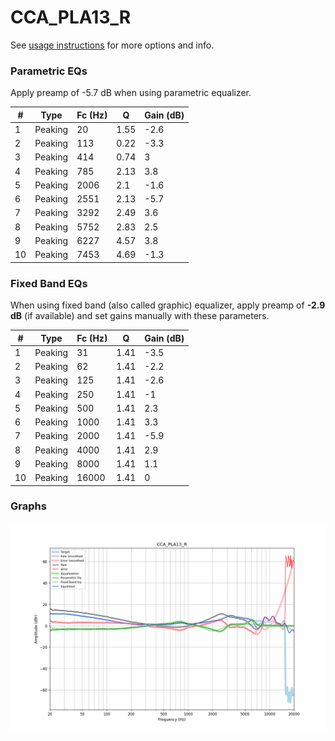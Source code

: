 # CCA_PLA13_R
See [usage instructions](https://github.com/jaakkopasanen/AutoEq#usage) for more options and info.

### Parametric EQs
Apply preamp of -5.7 dB when using parametric equalizer.

|   # | Type    |   Fc (Hz) |    Q |   Gain (dB) |
|-----|---------|-----------|------|-------------|
|   1 | Peaking |        20 | 1.55 |        -2.6 |
|   2 | Peaking |       113 | 0.22 |        -3.3 |
|   3 | Peaking |       414 | 0.74 |         3   |
|   4 | Peaking |       785 | 2.13 |         3.8 |
|   5 | Peaking |      2006 | 2.1  |        -1.6 |
|   6 | Peaking |      2551 | 2.13 |        -5.7 |
|   7 | Peaking |      3292 | 2.49 |         3.6 |
|   8 | Peaking |      5752 | 2.83 |         2.5 |
|   9 | Peaking |      6227 | 4.57 |         3.8 |
|  10 | Peaking |      7453 | 4.69 |        -1.3 |

### Fixed Band EQs
When using fixed band (also called graphic) equalizer, apply preamp of **-2.9 dB** (if available) and set gains manually with these parameters.

|   # | Type    |   Fc (Hz) |    Q |   Gain (dB) |
|-----|---------|-----------|------|-------------|
|   1 | Peaking |        31 | 1.41 |        -3.5 |
|   2 | Peaking |        62 | 1.41 |        -2.2 |
|   3 | Peaking |       125 | 1.41 |        -2.6 |
|   4 | Peaking |       250 | 1.41 |        -1   |
|   5 | Peaking |       500 | 1.41 |         2.3 |
|   6 | Peaking |      1000 | 1.41 |         3.3 |
|   7 | Peaking |      2000 | 1.41 |        -5.9 |
|   8 | Peaking |      4000 | 1.41 |         2.9 |
|   9 | Peaking |      8000 | 1.41 |         1.1 |
|  10 | Peaking |     16000 | 1.41 |         0   |

### Graphs
![](./CCA_PLA13_R.png)
